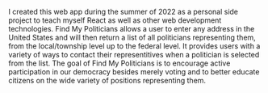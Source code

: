 I created this web app during the summer of 2022 as a personal side project to teach myself React as well as other web development technologies.  Find My Politicians allows a user to enter any address in the United States and will then return a list of all politicians representing them, from the local/township level up to the federal level.  It provides users with a variety of ways to contact their representitives when a politician is selected from the list.  The goal of Find My Politicians is to encourage active participation in our democracy besides merely voting and to better educate citizens on the wide variety of positions representing them.
